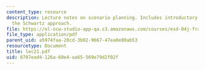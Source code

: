 ```yaml
---
content_type: resource
description: Lecture notes on scenario planning. Includes introductory concepts and
  the Schwartz approach.
file: https://ol-ocw-studio-app-qa.s3.amazonaws.com/courses/esd-04j-frameworks-and-models-in-engineering-systems-engineering-system-design-spring-2007/8707ead4126a60e4aa65569e79d2f02f_lec21.pdf
file_type: application/pdf
parent_uid: a5974faa-20cd-3b02-9667-47ea0e80ab53
resourcetype: Document
title: lec21.pdf
uid: 8707ead4-126a-60e4-aa65-569e79d2f02f
---
```

